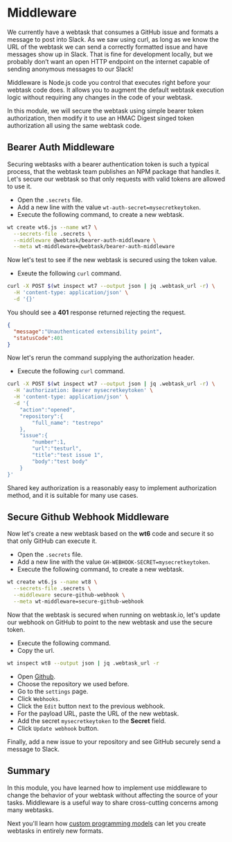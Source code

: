 # Middleware

We currently have a webtask that consumes a GitHub issue and formats a message to post into Slack. As we saw using curl, as long as we know the URL of the webtask we can send a correctly formatted issue and have messages show up in Slack. That is fine for development locally, but we probably don’t want an open HTTP endpoint on the internet capable of sending anonymous messages to our Slack!

Middleware is Node.js code you control that executes right before your webtask code does. It allows you to augment the default webtask execution logic without requiring any changes in the code of your webtask.

In this module, we will secure the webtask using simple bearer token authorization, then modify it to use an HMAC Digest singed token authorization all using the same webtask code.

## Bearer Auth Middleware

Securing webtasks with a bearer authentication token is such a typical process, that the webtask team publishes an NPM package that handles it. Let's secure our webtask so that only requests with valid tokens are allowed to use it.

- Open the `.secrets` file.
- Add a new line with the value `wt-auth-secret=mysecretkeytoken`.
- Execute the following command, to create a new webtask.

```bash
wt create wt6.js --name wt7 \
  --secrets-file .secrets \
  --middleware @webtask/bearer-auth-middleware \
  --meta wt-middleware=@webtask/bearer-auth-middleware
```
Now let's test to see if the new webtask is secured using the token value.

- Exeute the following `curl` command.

```bash
curl -X POST $(wt inspect wt7 --output json | jq .webtask_url -r) \
  -H 'content-type: application/json' \
  -d '{}'
```

You should see a **401** response returned rejecting the request.

```json
{
  "message":"Unauthenticated extensibility point",
  "statusCode":401
}
```

Now let's rerun the command supplying the authorization header.

- Execute the following `curl` command.

```bash
curl -X POST $(wt inspect wt7 --output json | jq .webtask_url -r) \
  -H 'authorization: Bearer mysecretkeytoken' \
  -H 'content-type: application/json' \
  -d '{ 
    "action":"opened", 
    "repository":{ 
        "full_name": "testrepo" 
    }, 
    "issue":{ 
        "number":1, 
        "url":"testurl", 
        "title":"test issue 1", 
        "body":"test body" 
    } 
}'
```

Shared key authorization is a reasonably easy to implement authorization method, and it is suitable for many use cases.

## Secure Github Webhook Middleware

Now let's create a new webtask based on the **wt6** code and secure it so that only GitHub can execute it.

- Open the `.secrets` file.
- Add a new line with the value `GH-WEBHOOK-SECRET=mysecretkeytoken`.
- Execute the following command, to create a new webtask.

```bash
wt create wt6.js --name wt8 \
  --secrets-file .secrets \
  --middleware secure-github-webhook \
  --meta wt-middleware=secure-github-webhook
```

Now that the webtask is secured when running on webtask.io, let's update our webhook on GitHub to point to the new webtask and use the secure token.

- Execute the following command.
- Copy the url.
 
```bash
wt inspect wt8 --output json | jq .webtask_url -r
```

- Open [Github](https://github.com).
- Choose the repository we used before.
- Go to the `settings` page.
- Click `Webhooks`.
- Click the `Edit` button next to the previous webhook.
- For the payload URL, paste the URL of the new webtask.
- Add the secret `mysecretkeytoken` to the **Secret** field.
- Click `Update webhook` button.

Finally, add a new issue to your repository and see GitHub securely send a message to Slack.

## Summary

In this module, you have learned how to implement use middleware to change the behavior of your webtask without affecting the source of your tasks. Middleware is a useful way to share cross-cutting concerns among many webtasks.

Next you'll learn how [custom programming models](custom-programming-models.md) can let you create webtasks in entirely new formats.
